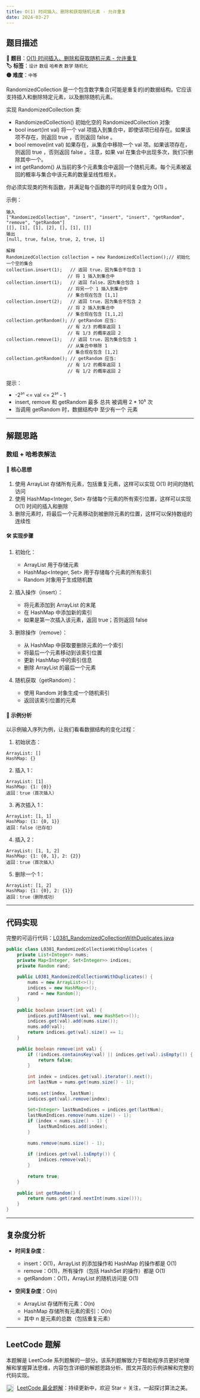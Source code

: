 ```yaml
---
title: O(1) 时间插入、删除和获取随机元素 - 允许重复
date: 2024-03-27
---
```


## 题目描述

**🔗 题目**：[O(1) 时间插入、删除和获取随机元素 - 允许重复](https://leetcode.cn/problems/insert-delete-getrandom-o1-duplicates-allowed/)  
**🏷️ 标签**：`设计` `数组` `哈希表` `数学` `随机化`  
**🟡 难度**：`中等`  

RandomizedCollection 是一个包含数字集合(可能是重复的)的数据结构。它应该支持插入和删除特定元素，以及删除随机元素。

实现 RandomizedCollection 类:
- RandomizedCollection() 初始化空的 RandomizedCollection 对象
- bool insert(int val) 将一个 val 项插入到集合中，即使该项已经存在。如果该项不存在，则返回 true ，否则返回 false 。
- bool remove(int val) 如果存在，从集合中移除一个 val 项。如果该项存在，则返回 true ，否则返回 false 。注意，如果 val 在集合中出现多次，我们只删除其中一个。
- int getRandom() 从当前的多个元素集合中返回一个随机元素。每个元素被返回的概率与集合中该元素的数量呈线性相关。

你必须实现类的所有函数，并满足每个函数的平均时间复杂度为 O(1) 。

示例：
```
输入
["RandomizedCollection", "insert", "insert", "insert", "getRandom", "remove", "getRandom"]
[[], [1], [1], [2], [], [1], []]
输出
[null, true, false, true, 2, true, 1]

解释
RandomizedCollection collection = new RandomizedCollection();// 初始化一个空的集合
collection.insert(1);   // 返回 true，因为集合不包含 1
                       // 将 1 插入到集合中
collection.insert(1);   // 返回 false，因为集合包含 1
                       // 将另一个 1 插入到集合中
                       // 集合现在包含 [1,1]
collection.insert(2);   // 返回 true，因为集合不包含 2
                       // 将 2 插入到集合中
                       // 集合现在包含 [1,1,2]
collection.getRandom(); // getRandom 应当:
                       // 有 2/3 的概率返回 1
                       // 有 1/3 的概率返回 2
collection.remove(1);   // 返回 true，因为集合包含 1
                       // 从集合中移除 1
                       // 集合现在包含 [1,2]
collection.getRandom(); // getRandom 应当:
                       // 有 1/2 的概率返回 1
                       // 有 1/2 的概率返回 2
```

提示：
* -2³¹ <= val <= 2³¹ - 1
* insert, remove 和 getRandom 最多 总共 被调用 2 * 10⁵ 次
* 当调用 getRandom 时，数据结构中 至少有一个 元素

---

## 解题思路
### 数组 + 哈希表解法

#### 📝 核心思想
1. 使用 ArrayList 存储所有元素，包括重复元素，这样可以实现 O(1) 时间的随机访问
2. 使用 HashMap<Integer, Set<Integer>> 存储每个元素的所有索引位置，这样可以实现 O(1) 时间的插入和删除
3. 删除元素时，将最后一个元素移动到被删除元素的位置，这样可以保持数组的连续性

#### 🛠️ 实现步骤
1. 初始化：
   - ArrayList 用于存储元素
   - HashMap<Integer, Set<Integer>> 用于存储每个元素的所有索引
   - Random 对象用于生成随机数

2. 插入操作（insert）：
   - 将元素添加到 ArrayList 的末尾
   - 在 HashMap 中添加新的索引
   - 如果是第一次插入该元素，返回 true；否则返回 false

3. 删除操作（remove）：
   - 从 HashMap 中获取要删除元素的一个索引
   - 将最后一个元素移动到该索引位置
   - 更新 HashMap 中的索引信息
   - 删除 ArrayList 的最后一个元素

4. 随机获取（getRandom）：
   - 使用 Random 对象生成一个随机索引
   - 返回该索引位置的元素

#### 🧩 示例分析
以示例输入序列为例，让我们看看数据结构的变化过程：

1. 初始状态：
```
ArrayList: []
HashMap: {}
```

2. 插入 1：
```
ArrayList: [1]
HashMap: {1: {0}}
返回：true（首次插入）
```

3. 再次插入 1：
```
ArrayList: [1, 1]
HashMap: {1: {0, 1}}
返回：false（已存在）
```

4. 插入 2：
```
ArrayList: [1, 1, 2]
HashMap: {1: {0, 1}, 2: {2}}
返回：true（首次插入）
```

5. 删除一个 1：
```
ArrayList: [1, 2]
HashMap: {1: {0}, 2: {1}}
返回：true（删除成功）
```

---

## 代码实现

完整的可运行代码：[L0381_RandomizedCollectionWithDuplicates.java](../src/main/java/L0381_RandomizedCollectionWithDuplicates.java)

```java
public class L0381_RandomizedCollectionWithDuplicates {
    private List<Integer> nums;
    private Map<Integer, Set<Integer>> indices;
    private Random rand;
    
    public L0381_RandomizedCollectionWithDuplicates() {
        nums = new ArrayList<>();
        indices = new HashMap<>();
        rand = new Random();
    }
    
    public boolean insert(int val) {
        indices.putIfAbsent(val, new HashSet<>());
        indices.get(val).add(nums.size());
        nums.add(val);
        return indices.get(val).size() == 1;
    }
    
    public boolean remove(int val) {
        if (!indices.containsKey(val) || indices.get(val).isEmpty()) {
            return false;
        }
        
        int index = indices.get(val).iterator().next();
        int lastNum = nums.get(nums.size() - 1);
        
        nums.set(index, lastNum);
        indices.get(val).remove(index);
        
        Set<Integer> lastNumIndices = indices.get(lastNum);
        lastNumIndices.remove(nums.size() - 1);
        if (index < nums.size() - 1) {
            lastNumIndices.add(index);
        }
        
        nums.remove(nums.size() - 1);
        
        if (indices.get(val).isEmpty()) {
            indices.remove(val);
        }
        
        return true;
    }
    
    public int getRandom() {
        return nums.get(rand.nextInt(nums.size()));
    }
}
```

---

## 复杂度分析

- **时间复杂度**：
  - insert：O(1)，ArrayList 的添加操作和 HashMap 的操作都是 O(1)
  - remove：O(1)，所有操作（包括 HashSet 的操作）都是 O(1)
  - getRandom：O(1)，ArrayList 的随机访问是 O(1)

- **空间复杂度**：O(n)
  - ArrayList 存储所有元素：O(n)
  - HashMap 存储所有元素的索引：O(n)
  - 其中 n 是元素的总数（包括重复元素）

---

## LeetCode 题解

本题解是 LeetCode 系列题解的一部分。该系列题解致力于帮助程序员更好地理解和掌握算法思维，内容包含详细的解题思路分析、图文并茂的示例讲解和完整的代码实现。

<img src="https://github.githubassets.com/images/modules/logos_page/GitHub-Mark.png" alt="GitHub" width="20" style="vertical-align: middle; margin-right: 5px"> [LeetCode 最全题解](https://github.com/LjyYano/LeetCode)：持续更新中，欢迎 Star ⭐️ 关注，一起探讨算法之美。 